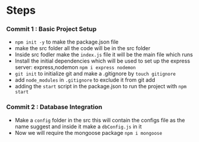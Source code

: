 # Steps

### Commit 1 : Basic Project Setup

- `npm init -y` to make the package.json file
- make the src folder all the code will be in the src folder
- Inside src fodler make the `index.js` file it will be the main file which runs
- Install the initial dependencies which will be used to set up the express server: express,nodemon `npm i express nodemon`
- `git init` to initialize git and make a .gitignore by `touch gitignore`
- add `node_modules` in `.gitignore` to exclude it from git add
- adding the `start` script in the package.json to run the project with `npm start`

### Commit 2 : Database Integration

- Make a `config` folder in the src this will contain the configs file as the name suggest and inside it make a `dbConfig.js` in it
- Now we will require the mongoose package `npm i mongoose`

<!-- ### Commit 3 : serverConfig

- All important info like the port number or some user and password are not hardcoded in our application we initialize them inside the environment variables
- make a ` -->
